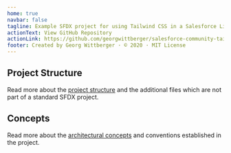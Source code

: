 ```yaml
---
home: true
navbar: false
tagline: Example SFDX project for using Tailwind CSS in a Salesforce Lightning Community
actionText: View GitHub Repository
actionLink: https://github.com/georgwittberger/salesforce-community-tailwindcss
footer: Created by Georg Wittberger · © 2020 · MIT License
---
```


## Project Structure

Read more about the [project structure](/project-structure/) and the additional files which are not part of a standard SFDX project.

## Concepts

Read more about the [architectural concepts](/concepts/) and conventions established in the project.
